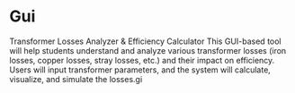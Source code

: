 # Gui
Transformer Losses Analyzer &amp; Efficiency Calculator This GUI-based tool will help students understand and analyze various transformer losses (iron losses, copper losses, stray losses, etc.) and their impact on efficiency. Users will input transformer parameters, and the system will calculate, visualize, and simulate the losses.gi
